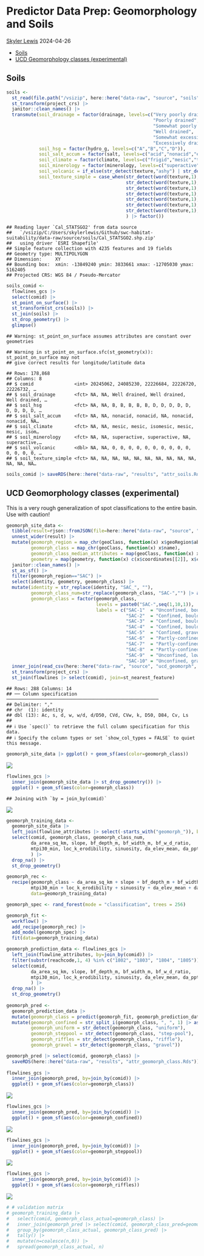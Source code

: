 Predictor Data Prep: Geomorphology and Soils
================
[Skyler Lewis](mailto:slewis@flowwest.com)
2024-04-26

- [Soils](#soils)
- [UCD Geomorphology classes
  (experimental)](#ucd-geomorphology-classes-experimental)

## Soils

``` r
soils <- 
  st_read(file.path("/vsizip", here::here("data-raw", "source", "soils", "Cal_STATSGO2.shp.zip")), as_tibble=T) |>
  st_transform(project_crs) |>
  janitor::clean_names() |> 
  transmute(soil_drainage = factor(drainage, levels=c("Very poorly drained",
                                                      "Poorly drained",
                                                      "Somewhat poorly drained",
                                                      "Well drained",
                                                      "Somewhat excessively drained",
                                                      "Excessively drained")),
            soil_hsg = factor(hydro_g, levels=c("A","B","C","D")),
            soil_salt_accum = factor(salt, levels=c("acid","nonacid","euic","calcareous")),
            soil_climate = factor(climate, levels=c("frigid","mesic","thermic","hyperthermic","isofrigid","isomesic","isothermic","isohyperthermic")),
            soil_minerology = factor(minerology, levels=c("superactive","active","semiactive","subactive")),
            soil_volcanic = if_else(str_detect(texture,"ashy") | str_detect(texture,"cindery") | str_detect(texture,"medial"), 1, 0),
            soil_texture_simple = case_when(str_detect(word(texture,1), "ashy") ~ "ashy",
                                            str_detect(word(texture,1), "medial") ~ "medial",
                                            str_detect(word(texture,1), "clayey") ~ "clayey",
                                            str_detect(word(texture,1), "clayey") ~ "silty",
                                            str_detect(word(texture,1), "clayey") ~ "sandy",
                                            str_detect(word(texture,1), "clayey") ~ "loamy",
                                            str_detect(word(texture,1), "clayey") ~ "fine"
                                            ) |> factor())
```

    ## Reading layer `Cal_STATSGO2' from data source 
    ##   `/vsizip/C:/Users/skylerlewis/Github/swc-habitat-suitability/data-raw/source/soils/Cal_STATSGO2.shp.zip' 
    ##   using driver `ESRI Shapefile'
    ## Simple feature collection with 4235 features and 19 fields
    ## Geometry type: MULTIPOLYGON
    ## Dimension:     XY
    ## Bounding box:  xmin: -13849240 ymin: 3833661 xmax: -12705030 ymax: 5162405
    ## Projected CRS: WGS 84 / Pseudo-Mercator

``` r
soils_comid <-
  flowlines_gcs |>
  select(comid) |>
  st_point_on_surface() |>
  st_transform(st_crs(soils)) |>
  st_join(soils) |>
  st_drop_geometry() |>
  glimpse()
```

    ## Warning: st_point_on_surface assumes attributes are constant over geometries

    ## Warning in st_point_on_surface.sfc(st_geometry(x)): st_point_on_surface may not
    ## give correct results for longitude/latitude data

    ## Rows: 178,868
    ## Columns: 8
    ## $ comid               <int> 20245062, 24085230, 22226684, 22226720, 22226732, …
    ## $ soil_drainage       <fct> NA, NA, Well drained, Well drained, Well drained, …
    ## $ soil_hsg            <fct> NA, NA, B, B, B, B, B, D, D, D, D, D, D, D, D, D, …
    ## $ soil_salt_accum     <fct> NA, NA, nonacid, nonacid, NA, nonacid, nonacid, NA…
    ## $ soil_climate        <fct> NA, NA, mesic, mesic, isomesic, mesic, mesic, isom…
    ## $ soil_minerology     <fct> NA, NA, superactive, superactive, NA, superactive,…
    ## $ soil_volcanic       <dbl> NA, NA, 0, 0, 0, 0, 0, 0, 0, 0, 0, 0, 0, 0, 0, 0, …
    ## $ soil_texture_simple <fct> NA, NA, NA, NA, NA, NA, NA, NA, NA, NA, NA, NA, NA…

``` r
soils_comid |> saveRDS(here::here("data-raw", "results", "attr_soils.Rds"))
```

## UCD Geomorphology classes (experimental)

This is a very rough generalization of spot classifications to the
entire basin. Use with caution!

``` r
geomorph_site_data <- 
  tibble(result=rjson::fromJSON(file=here::here("data-raw", "source", "ucd_geomorph", "geoSites.json"))) |> 
  unnest_wider(result) |> 
  mutate(geomorph_region = map_chr(geoClass, function(x) x$geoRegion$abbreviation),
         geomorph_class = map_chr(geoClass, function(x) x$name),
         geomorph_class_median_attributes = map(geoClass, function(x) x$medianAttributes),
         geometry = map(geometry, function(x) c(x$coordinates[[2]], x$coordinates[[1]]) |> st_point()) |> st_sfc(crs="EPSG:4326")) |>
  janitor::clean_names() |> 
  st_as_sf() |>
  filter(geomorph_region=="SAC") |>
  select(identity, geometry, geomorph_class) |>
  mutate(identity = str_replace(identity, "SAC_", ""),
         geomorph_class_num=str_replace(geomorph_class, "SAC-","") |> as.numeric(),
         geomorph_class = factor(geomorph_class, 
                                 levels = paste0("SAC-",seq(1,10,1)),
                                 labels = c("SAC-1"  = "Unconfined, boulder-bedrock, bed undulating",
                                            "SAC-2"  = "Confined, boulder, high gradient, step-pool/cascade",
                                            "SAC-3"  = "Confined, boulder-bedrock, uniform",
                                            "SAC-4"  = "Confined, boulder-bedrock, low-gradient step-pool",
                                            "SAC-5"  = "Confined, gravel-cobble, uniform",
                                            "SAC-6"  = "Partly-confined, low width-to-depth ratio, gravel-cobble, riffle-pool",
                                            "SAC-7"  = "Partly-confined, cobble-boulder, uniform",
                                            "SAC-8"  = "Partly-confined, high width-to-depth ratio, gravel-cobble, riffle-pool",
                                            "SAC-9"  = "Unconfined, low width-to-depth ratio, gravel",
                                            "SAC-10" = "Unconfined, gravel-cobble, riffle-pool"))) |>
  inner_join(read_csv(here::here("data-raw", "source", "ucd_geomorph", "geomorph_site_attributes.csv")), by=join_by(identity)) |>
  st_transform(project_crs) |> 
  st_join(flowlines |> select(comid), join=st_nearest_feature)
```

    ## Rows: 288 Columns: 14
    ## ── Column specification ────────────────────────────────────────────────────────
    ## Delimiter: ","
    ## chr  (1): identity
    ## dbl (13): Ac, s, d, w, w/d, d/D50, CVd, CVw, k, D50, D84, Cv, Ls
    ## 
    ## ℹ Use `spec()` to retrieve the full column specification for this data.
    ## ℹ Specify the column types or set `show_col_types = FALSE` to quiet this message.

``` r
geomorph_site_data |> ggplot() + geom_sf(aes(color=geomorph_class))
```

![](geomorph_files/figure-gfm/geomorph-data-import-1.png)<!-- -->

``` r
flowlines_gcs |> 
  inner_join(geomorph_site_data |> st_drop_geometry()) |> 
  ggplot() + geom_sf(aes(color=geomorph_class))
```

    ## Joining with `by = join_by(comid)`

![](geomorph_files/figure-gfm/geomorph-data-import-2.png)<!-- -->

``` r
geomorph_training_data <- 
  geomorph_site_data |>
  left_join(flowline_attributes |> select(-starts_with("geomorph_")), by=join_by(comid)) |>
  select(comid, geomorph_class, geomorph_class_num,
         da_area_sq_km, slope, bf_depth_m, bf_width_m, bf_w_d_ratio,  
         mtpi30_min, loc_k_erodibility, sinuosity, da_elev_mean, da_ppt_mean_mm, 
         ) |>
  drop_na() |>
  st_drop_geometry()

geomorph_rec <- 
  recipe(geomorph_class ~ da_area_sq_km + slope + bf_depth_m + bf_width_m + bf_w_d_ratio + 
         mtpi30_min + loc_k_erodibility + sinuosity + da_elev_mean + da_ppt_mean_mm,
         data=geomorph_training_data)

geomorph_spec <- rand_forest(mode = "classification", trees = 256)

geomorph_fit <- 
  workflow() |>
  add_recipe(geomorph_rec) |>
  add_model(geomorph_spec) |>
  fit(data=geomorph_training_data)

geomorph_prediction_data <- flowlines_gcs |>
  left_join(flowline_attributes, by=join_by(comid)) |>
  filter(substr(reachcode,1, 4) %in% c("1802", "1803", "1804", "1805")) |>
  select(comid, 
         da_area_sq_km, slope, bf_depth_m, bf_width_m, bf_w_d_ratio,  
         mtpi30_min, loc_k_erodibility, sinuosity, da_elev_mean, da_ppt_mean_mm
         ) |>
  drop_na() |>
  st_drop_geometry()
  
geomorph_pred <- 
  geomorph_prediction_data |>
  mutate(geomorph_class = predict(geomorph_fit, geomorph_prediction_data)[[".pred_class"]]) |>
  mutate(geomorph_confined = str_split_i(geomorph_class, ", ", 1) |> as_factor(),
         geomorph_uniform = str_detect(geomorph_class, "uniform"),
         geomorph_steppool = str_detect(geomorph_class, "step-pool"), 
         geomorph_riffles = str_detect(geomorph_class, "riffle"),
         geomorph_gravel = str_detect(geomorph_class, "gravel"))

geomorph_pred |> select(comid, geomorph_class) |> 
  saveRDS(here::here("data-raw", "results", "attr_geomorph_class.Rds"))
  
flowlines_gcs |> 
  inner_join(geomorph_pred, by=join_by(comid)) |> 
  ggplot() + geom_sf(aes(color=geomorph_class))
```

![](geomorph_files/figure-gfm/geomorph-fill-gaps-1.png)<!-- -->

``` r
flowlines_gcs |> 
  inner_join(geomorph_pred, by=join_by(comid)) |> 
  ggplot() + geom_sf(aes(color=geomorph_confined))
```

![](geomorph_files/figure-gfm/geomorph-fill-gaps-2.png)<!-- -->

``` r
flowlines_gcs |> 
  inner_join(geomorph_pred, by=join_by(comid)) |> 
  ggplot() + geom_sf(aes(color=geomorph_steppool))
```

![](geomorph_files/figure-gfm/geomorph-fill-gaps-3.png)<!-- -->

``` r
flowlines_gcs |> 
  inner_join(geomorph_pred, by=join_by(comid)) |> 
  ggplot() + geom_sf(aes(color=geomorph_riffles))
```

![](geomorph_files/figure-gfm/geomorph-fill-gaps-4.png)<!-- -->

``` r
# # validation matrix
# geomorph_training_data |>
#   select(comid, geomorph_class_actual=geomorph_class) |>
#   inner_join(geomorph_pred |> select(comid, geomorph_class_pred=geomorph_class)) |>
#   group_by(geomorph_class_actual, geomorph_class_pred) |>
#   tally() |> 
#   mutate(n=coalesce(n,0)) |>
#   spread(geomorph_class_actual, n)
```
